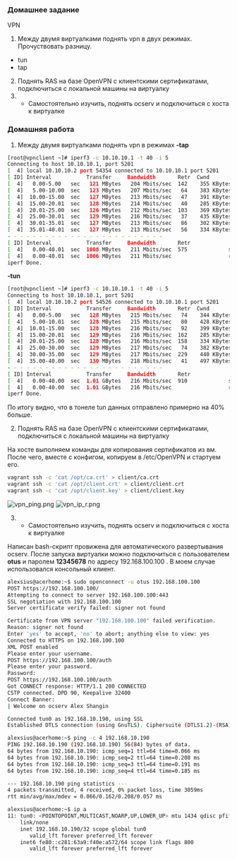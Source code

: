 ### Домашнее задание
VPN
1. Между двумя виртуалками поднять vpn в двух режимах. Прочуствовать разницу.
- tun
- tap
2. Поднять RAS на базе OpenVPN с клиентскими сертификатами, подключиться с локальной машины на виртуалку
3. * Самостоятельно изучить, поднять ocserv и подключиться с хоста к виртуалке

### Домашняя работа
1. Между двумя виртуалками поднять vpn в режимах
**-tap**
```bash
[root@vpnclient ~]# iperf3 -c 10.10.10.1 -t 40 -i 5
Connecting to host 10.10.10.1, port 5201
[  4] local 10.10.10.2 port 54354 connected to 10.10.10.1 port 5201
[ ID] Interval           Transfer     Bandwidth       Retr  Cwnd
[  4]   0.00-5.00   sec   121 MBytes   204 Mbits/sec  142    355 KBytes       
[  4]   5.00-10.00  sec   123 MBytes   207 Mbits/sec   64    383 KBytes       
[  4]  10.00-15.00  sec   127 MBytes   213 Mbits/sec   47    391 KBytes       
[  4]  15.00-20.01  sec   128 MBytes   214 Mbits/sec   40    285 KBytes       
[  4]  20.01-25.00  sec   126 MBytes   212 Mbits/sec  103    369 KBytes       
[  4]  25.00-30.01  sec   129 MBytes   216 Mbits/sec   37    435 KBytes       
[  4]  30.01-35.01  sec   127 MBytes   213 Mbits/sec   86    302 KBytes       
[  4]  35.01-40.01  sec   127 MBytes   213 Mbits/sec   56    334 KBytes       
- - - - - - - - - - - - - - - - - - - - - - - - -
[ ID] Interval           Transfer     Bandwidth       Retr
[  4]   0.00-40.01  sec  1008 MBytes   211 Mbits/sec  575             sender
[  4]   0.00-40.01  sec  1006 MBytes   211 Mbits/sec                  receiver
iperf Done.
```
**-tun**
```bash
[root@vpnclient ~]# iperf3 -c 10.10.10.1 -t 40 -i 5
Connecting to host 10.10.10.1, port 5201
[  4] local 10.10.10.2 port 54526 connected to 10.10.10.1 port 5201
[ ID] Interval           Transfer     Bandwidth       Retr  Cwnd
[  4]   0.00-5.00   sec   128 MBytes   215 Mbits/sec   74    344 KBytes       
[  4]   5.00-10.01  sec   128 MBytes   215 Mbits/sec   80    428 KBytes       
[  4]  10.01-15.00  sec   128 MBytes   216 Mbits/sec   92    399 KBytes       
[  4]  15.00-20.01  sec   129 MBytes   216 Mbits/sec  162    285 KBytes       
[  4]  20.01-25.00  sec   128 MBytes   216 Mbits/sec  158    334 KBytes       
[  4]  25.00-30.00  sec   129 MBytes   217 Mbits/sec   74    382 KBytes       
[  4]  30.00-35.00  sec   129 MBytes   217 Mbits/sec  229    440 KBytes       
[  4]  35.00-40.00  sec   130 MBytes   218 Mbits/sec   41    497 KBytes       
- - - - - - - - - - - - - - - - - - - - - - - - -
[ ID] Interval           Transfer     Bandwidth       Retr
[  4]   0.00-40.00  sec  1.01 GBytes   216 Mbits/sec  910             sender
[  4]   0.00-40.00  sec  1.01 GBytes   216 Mbits/sec                  receiver
iperf Done.
```
  По итогу видно, что в тонеле tun данных отправлено примерно на 40% больше.

2. Поднять RAS на базе OpenVPN с клиентскими сертификатами, подключиться с локальной машины на виртуалку

  На хосте выполняем команды для копирования сертификатов из вм. После чего, вместе с конфигом, копируем в /etc/OpenVPN и стартуем его.
```bash
vagrant ssh -c 'cat /opt/ca.crt' > client/ca.crt
vagrant ssh -c 'cat /opt/client.crt' > client/client.crt
vagrant ssh -c 'cat /opt/client.key' > client/client.key
```
![vpn_ping.png](https://github.com/alexshangin/otus/blob/master/lesson21/2/screen/vpn_ping.png)
![vpn_ip_r.png](https://github.com/alexshangin/otus/blob/master/lesson21/2/screen/vpn_ip_r.png)

3. * Самостоятельно изучить, поднять ocserv и подключиться с хоста к виртуалке

  Написан bash-скрипт провижена для автоматического развертывания ocserv. После запуска виртуалки можно подключиться с пользователем **otus** и паролем **12345678** по адресу 192.168.100.100 . В моем случае использовался консольный клиент.

```bash
alexsius@acerhome:~$ sudo openconnect -u otus 192.168.100.100
POST https://192.168.100.100/
Attempting to connect to server 192.168.100.100:443
SSL negotiation with 192.168.100.100
Server certificate verify failed: signer not found

Certificate from VPN server "192.168.100.100" failed verification.
Reason: signer not found
Enter 'yes' to accept, 'no' to abort; anything else to view: yes
Connected to HTTPS on 192.168.100.100
XML POST enabled
Please enter your username.
POST https://192.168.100.100/auth
Please enter your password.
Password:
POST https://192.168.100.100/auth
Got CONNECT response: HTTP/1.1 200 CONNECTED
CSTP connected. DPD 90, Keepalive 32400
Connect Banner:
| Welcome on ocserv Alex Shangin

Connected tun0 as 192.168.10.190, using SSL
Established DTLS connection (using GnuTLS). Ciphersuite (DTLS1.2)-(RSA)-(AES-128-GCM).
```

```bash
alexsius@acerhome:~$ ping -c 4 192.168.10.190
PING 192.168.10.190 (192.168.10.190) 56(84) bytes of data.
64 bytes from 192.168.10.190: icmp_seq=1 ttl=64 time=0.066 ms
64 bytes from 192.168.10.190: icmp_seq=2 ttl=64 time=0.208 ms
64 bytes from 192.168.10.190: icmp_seq=3 ttl=64 time=0.191 ms
64 bytes from 192.168.10.190: icmp_seq=4 ttl=64 time=0.185 ms

--- 192.168.10.190 ping statistics ---
4 packets transmitted, 4 received, 0% packet loss, time 3059ms
rtt min/avg/max/mdev = 0.066/0.162/0.208/0.057 ms
```

```bash
alexsius@acerhome:~$ ip a
11: tun0: <POINTOPOINT,MULTICAST,NOARP,UP,LOWER_UP> mtu 1434 qdisc pfifo_fast state UNKNOWN group default qlen 500
    link/none
    inet 192.168.10.190/32 scope global tun0
       valid_lft forever preferred_lft forever
    inet6 fe80::c281:63a9:f40e:a572/64 scope link flags 800
       valid_lft forever preferred_lft forever
```
